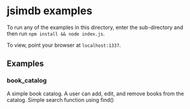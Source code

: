 # jsimdb examples

To run any of the examples in this directory, enter the sub-directory and then run `npm install && node index.js`.

To view, point your browser at `localhost:1337`.

## Examples

### book_catalog

A simple book catalog.
A user can add, edit, and remove books from the catalog.
Simple search function using find()